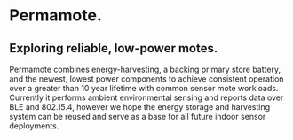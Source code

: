Permamote.
=========
Exploring reliable, low-power motes.
-------------------

Permamote combines energy-harvesting, a backing primary store battery,
and the newest, lowest power components
to achieve consistent operation over a greater than 10 year lifetime with
common sensor mote workloads.
Currently it performs ambient environmental sensing and reports data over
BLE and 802.15.4, however we hope the energy storage and harvesting system can
be reused and serve as a base for all future indoor sensor deployments.
